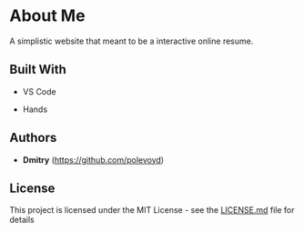 # About Me

A simplistic website that meant to be a interactive online resume.

## Built With

* VS Code

* Hands


## Authors

* **Dmitry** (https://github.com/polevoyd)


## License

This project is licensed under the MIT License - see the [LICENSE.md](LICENSE.md) file for details
